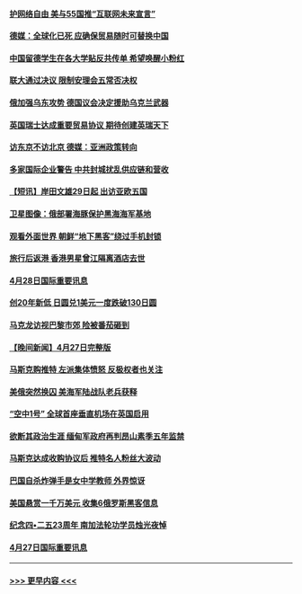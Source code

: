 #### [护网络自由 美与55国推“互联网未来宣言”](../pages/prog202/a103412841.md?t=04290751) 
#### [德媒：全球化已死 应确保贸易随时可替换中国](../pages/prog202/a103412798.md?t=04290751) 
#### [中国留德学生在各大学贴反共传单 希望唤醒小粉红](../pages/prog202/a103412796.md?t=04290751) 
#### [联大通过决议 限制安理会五常否决权](../pages/prog202/a103412649.md?t=04290751) 
#### [俄加强乌东攻势 德国议会决定援助乌克兰武器](../pages/prog202/a103412626.md?t=04290751) 
#### [英国瑞士达成重要贸易协议 期待创建英瑞天下](../pages/prog202/a103412677.md?t=04290751) 
#### [访东京不访北京  德媒：亚洲政策转向](../pages/prog202/a103412515.md?t=04290751) 
#### [多家国际企业警告 中共封城扰乱供应链和营收](../pages/prog202/a103412512.md?t=04290751) 
#### [【短讯】岸田文雄29日起 出访亚欧五国](../pages/prog202/a103412574.md?t=04290751) 
#### [卫星图像：俄部署海豚保护黑海海军基地](../pages/prog202/a103412424.md?t=04290751) 
#### [观看外面世界 朝鲜“地下黑客”绕过手机封锁](../pages/prog202/a103412416.md?t=04290751) 
#### [旅行后返港 香港男星曾江隔离酒店去世](../pages/prog202/a103412404.md?t=04290751) 
#### [4月28日国际重要讯息](../pages/prog202/a103412316.md?t=04290751) 
#### [创20年新低 日圆兑1美元一度跌破130日圆](../pages/prog202/a103412263.md?t=04290751) 
#### [马克龙访视巴黎市郊 险被番茄砸到](../pages/prog202/a103412180.md?t=04290751) 
#### [【晚间新闻】4月27日完整版](../pages/prog202/a103412077.md?t=04290751) 
#### [马斯克购推特 左派集体愤怒 反极权者也关注](../pages/prog202/a103412005.md?t=04290751) 
#### [美俄突然换囚 美海军陆战队老兵获释](../pages/prog202/a103411892.md?t=04290751) 
#### [“空中1号” 全球首座垂直机场在英国启用](../pages/prog202/a103411894.md?t=04290751) 
#### [欲断其政治生涯 缅甸军政府再判昂山素季五年监禁](../pages/prog202/a103411688.md?t=04290751) 
#### [马斯克达成收购协议后 推特名人粉丝大波动](../pages/prog202/a103411402.md?t=04290751) 
#### [巴国自杀炸弹手是女中学教师 外界惊讶](../pages/prog202/a103411396.md?t=04290751) 
#### [美国悬赏一千万美元 收集6俄罗斯黑客信息](../pages/prog202/a103411388.md?t=04290751) 
#### [纪念四•二五23周年 南加法轮功学员烛光夜悼](../pages/prog202/a103410700.md?t=04290751) 
#### [4月27日国际重要讯息](../pages/prog202/a103411307.md?t=04290751) 

----
#### [ >>> 更早内容 <<< ](../indexes/prog202-earlier.md)
